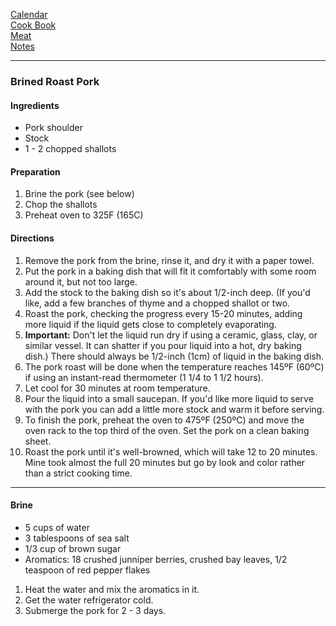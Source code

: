 [Calendar](https://github.com/vmsmith/EDT/blob/master/calendar.md)     
[Cook Book](https://github.com/vmsmith/CookBook/blob/master/README.md)      
[Meat](https://github.com/vmsmith/CookBook/blob/master/meat.md)     
[Notes](https://github.com/vmsmith/CookBook/blob/master/notes.md)     

-----   

### Brined Roast Pork    

#### Ingredients   
* Pork shoulder
* Stock
* 1 - 2 chopped shallots  

#### Preparation   
1. Brine the pork (see below)
2. Chop the shallots   
3. Preheat oven to 325F (165C)   

#### Directions   
1. Remove the pork from the brine, rinse it, and dry it with a paper towel.
2. Put the pork in a baking dish that will fit it comfortably with some room around it, but not too large.
3. Add the stock to the baking dish so it's about 1/2-inch deep.  (If you'd like, add a few branches of thyme and a chopped shallot or two.
4. Roast the pork, checking the progress every 15-20 minutes, adding more liquid if the liquid gets close to completely evaporating.
5. **Important:** Don't let the liquid run dry if using a ceramic, glass, clay, or similar vessel. It can shatter if you pour liquid into a hot, dry baking dish.) There should always be 1/2-inch (1cm) of liquid in the baking dish.
6. The pork roast will be done when the temperature reaches 145ºF (60ºC) if using an instant-read thermometer (1 1/4 to 1 1/2 hours).
7. Let cool for 30 minutes at room temperature.
8. Pour the liquid into a small saucepan. If you'd like more liquid to serve with the pork you can add a little more stock and warm it before serving.
9. To finish the pork, preheat the oven to 475ºF (250ºC) and move the oven rack to the top third of the oven. Set the pork on a clean baking sheet.
10. Roast the pork until it's well-browned, which will take 12 to 20 minutes. Mine took almost the full 20 minutes but go by look and color rather than a strict cooking time.


-----    

#### Brine   
* 5 cups of water
* 3 tablespoons of sea salt
* 1/3 cup of brown sugar
* Aromatics: 18 crushed junniper berries, crushed bay leaves, 1/2 teaspoon of red pepper flakes  

1. Heat the water and mix the aromatics in it.
2. Get the water refrigerator cold.
3. Submerge the pork for 2 - 3 days.  



